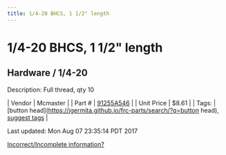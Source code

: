 ```yaml
---
title: 1/4-20 BHCS, 1 1/2" length
---
```


# 1/4-20 BHCS, 1 1/2" length
## Hardware / 1/4-20
Description: 	Full thread, qty 10 

| Vendor | Mcmaster | 
| Part # | [91255A546](https://www.mcmaster.com/#91255A546) | 
| Unit Price | $8.61 | 
| Tags: | [button head](https://jgermita.github.io/frc-parts/search/?q=button head), [suggest tags](https://docs.google.com/forms/d/e/1FAIpQLSeWyY8v3RgOty-MyWmh9U0iivNYN_molChYyS-0U-o-kOAv_g/viewform) | 

Last updated: Mon Aug 07 23:35:14 PDT 2017

 [Incorrect/Incomplete information?](https://docs.google.com/forms/d/e/1FAIpQLSeWyY8v3RgOty-MyWmh9U0iivNYN_molChYyS-0U-o-kOAv_g/viewform)